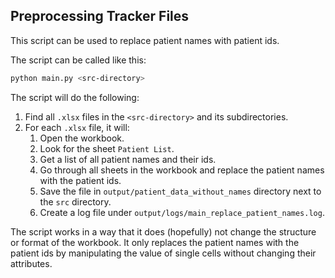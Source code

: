 ## Preprocessing Tracker Files

This script can be used to replace patient names with patient ids.

The script can be called like this:

```bash
python main.py <src-directory>
```

The script will do the following:

1. Find all `.xlsx` files in the `<src-directory>` and its subdirectories.
2. For each `.xlsx` file, it will:
    1. Open the workbook.
    2. Look for the sheet `Patient List`.
    3. Get a list of all patient names and their ids.
    4. Go through all sheets in the workbook and replace the patient names with the patient ids.
    5. Save the file in `output/patient_data_without_names` directory next to the `src` directory.
    6. Create a log file under `output/logs/main_replace_patient_names.log`.
    
The script works in a way that it does (hopefully) not change the structure or format of the workbook. It only replaces the patient names with the patient ids by manipulating the value of single cells without changing their attributes.
